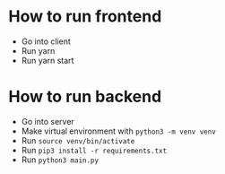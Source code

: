  # How to run frontend
 - Go into client
 - Run yarn 
 - Run yarn start
 # How to run backend
 - Go into server
 - Make virtual environment with `python3 -m venv venv`
 - Run `source venv/bin/activate`
 - Run `pip3 install -r requirements.txt`
 - Run `python3 main.py`
